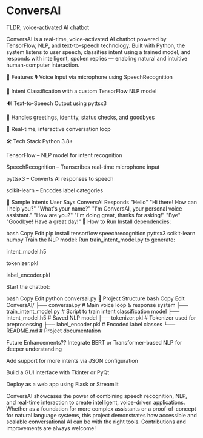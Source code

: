 # ConversAI
TLDR; voice-activated AI chatbot

ConversAI is a real-time, voice-activated AI chatbot powered by TensorFlow, NLP, and text-to-speech technology. Built with Python, the system listens to user speech, classifies intent using a trained model, and responds with intelligent, spoken replies — enabling natural and intuitive human-computer interaction.

🚀 Features
🎙️ Voice Input via microphone using SpeechRecognition

🤖 Intent Classification with a custom TensorFlow NLP model

🔊 Text-to-Speech Output using pyttsx3

💬 Handles greetings, identity, status checks, and goodbyes

🔁 Real-time, interactive conversation loop

🛠 Tech Stack
Python 3.8+

TensorFlow – NLP model for intent recognition

SpeechRecognition – Transcribes real-time microphone input

pyttsx3 – Converts AI responses to speech

scikit-learn – Encodes label categories

🧪 Sample Intents
User Says	ConversAI Responds
"Hello"	"Hi there! How can I help you?"
"What's your name?"	"I'm ConversAI, your personal voice assistant."
"How are you?"	"I'm doing great, thanks for asking!"
"Bye"	"Goodbye! Have a great day!"
🧰 How to Run
Install dependencies:

bash
Copy
Edit
pip install tensorflow speechrecognition pyttsx3 scikit-learn numpy
Train the NLP model: Run train_intent_model.py to generate:

intent_model.h5

tokenizer.pkl

label_encoder.pkl

Start the chatbot:

bash
Copy
Edit
python conversai.py
📂 Project Structure
bash
Copy
Edit
ConversAI/
├── conversai.py            # Main voice loop & response system
├── train_intent_model.py   # Script to train intent classification model
├── intent_model.h5         # Saved NLP model
├── tokenizer.pkl           # Tokenizer used for preprocessing
├── label_encoder.pkl       # Encoded label classes
└── README.md               # Project documentation


Future Enhancements??
Integrate BERT or Transformer-based NLP for deeper understanding

Add support for more intents via JSON configuration

Build a GUI interface with Tkinter or PyQt

Deploy as a web app using Flask or Streamlit


ConversAI showcases the power of combining speech recognition, NLP, and real-time interaction to create intelligent, voice-driven applications. Whether as a foundation for more complex assistants or a proof-of-concept for natural language systems, this project demonstrates how accessible and scalable conversational AI can be with the right tools. Contributions and improvements are always welcome!
